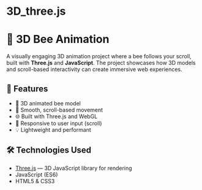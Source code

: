 # 3D_three.js
# 🐝 3D Bee Animation

A visually engaging 3D animation project where a bee follows your scroll, built with **Three.js** and **JavaScript**. The project showcases how 3D models and scroll-based interactivity can create immersive web experiences.


## 🚀 Features

- 🐝 3D animated bee model
- 📜 Smooth, scroll-based movement
- 🌐 Built with Three.js and WebGL
- 🎯 Responsive to user input (scroll)
- 💡 Lightweight and performant

## 🛠️ Technologies Used

- [Three.js](https://threejs.org/) — 3D JavaScript library for rendering
- JavaScript (ES6)
- HTML5 & CSS3



